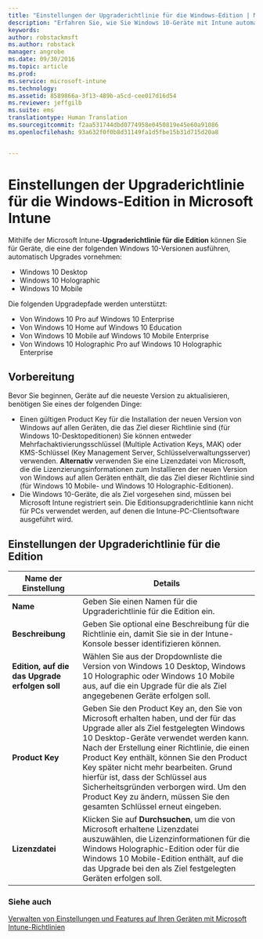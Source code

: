 ```yaml
---
title: "Einstellungen der Upgraderichtlinie für die Windows-Edition | Microsoft Intune"
description: "Erfahren Sie, wie Sie Windows 10-Geräte mit Intune automatisch auf die neueste Version aktualisieren."
keywords: 
author: robstackmsft
ms.author: robstack
manager: angrobe
ms.date: 09/30/2016
ms.topic: article
ms.prod: 
ms.service: microsoft-intune
ms.technology: 
ms.assetid: 8589866a-3f13-489b-a5cd-cee017d16d54
ms.reviewer: jeffgilb
ms.suite: ems
translationtype: Human Translation
ms.sourcegitcommit: f2aa531744dbd0774958e0450819e45e60a91086
ms.openlocfilehash: 93a632f0f0b8d31149fa1d5fbe15b31d715d20a8


---
```


# Einstellungen der Upgraderichtlinie für die Windows-Edition in Microsoft Intune
Mithilfe der Microsoft Intune-**Upgraderichtlinie für die Edition** können Sie für Geräte, die eine der folgenden Windows 10-Versionen ausführen, automatisch Upgrades vornehmen:
* Windows 10 Desktop
* Windows 10 Holographic
* Windows 10 Mobile

Die folgenden Upgradepfade werden unterstützt:
- Von Windows 10 Pro auf Windows 10 Enterprise
- Von Windows 10 Home auf Windows 10 Education
- Von Windows 10 Mobile auf Windows 10 Mobile Enterprise
- Von Windows 10 Holographic Pro auf Windows 10 Holographic Enterprise

## Vorbereitung
Bevor Sie beginnen, Geräte auf die neueste Version zu aktualisieren, benötigen Sie eines der folgenden Dinge:
* Einen gültigen Product Key für die Installation der neuen Version von Windows auf allen Geräten, die das Ziel dieser Richtlinie sind (für Windows 10-Desktopeditionen) Sie können entweder Mehrfachaktivierungsschlüssel (Multiple Activation Keys, MAK) oder KMS-Schlüssel (Key Management Server, Schlüsselverwaltungsserver) verwenden.
**Alternativ** verwenden Sie eine Lizenzdatei von Microsoft, die die Lizenzierungsinformationen zum Installieren der neuen Version von Windows auf allen Geräten enthält, die das Ziel dieser Richtlinie sind (für Windows 10 Mobile- und Windows 10 Holographic-Editionen).
* Die Windows 10-Geräte, die als Ziel vorgesehen sind, müssen bei Microsoft Intune registriert sein. Die Editionsupgraderichtlinie kann nicht für PCs verwendet werden, auf denen die Intune-PC-Clientsoftware ausgeführt wird.

## Einstellungen der Upgraderichtlinie für die Edition

|Name der Einstellung|Details|
|-|-|
|**Name**|Geben Sie einen Namen für die Upgraderichtlinie für die Edition ein.|
|**Beschreibung**|Geben Sie optional eine Beschreibung für die Richtlinie ein, damit Sie sie in der Intune-Konsole besser identifizieren können.
|**Edition, auf die das Upgrade erfolgen soll**|Wählen Sie aus der Dropdownliste die Version von Windows 10 Desktop, Windows 10 Holographic oder Windows 10 Mobile aus, auf die ein Upgrade für die als Ziel angegebenen Geräte erfolgen soll.
|**Product Key**|Geben Sie den Product Key an, den Sie von Microsoft erhalten haben, und der für das Upgrade aller als Ziel festgelegten Windows 10 Desktop-Geräte verwendet werden kann.<br>Nach der Erstellung einer Richtlinie, die einen Product Key enthält, können Sie den Product Key später nicht mehr bearbeiten. Grund hierfür ist, dass der Schlüssel aus Sicherheitsgründen verborgen wird. Um den Product Key zu ändern, müssen Sie den gesamten Schlüssel erneut eingeben.
|**Lizenzdatei**|Klicken Sie auf **Durchsuchen**, um die von Microsoft erhaltene Lizenzdatei auszuwählen, die Lizenzinformationen für die Windows Holographic-Edition oder für die Windows 10 Mobile-Edition enthält, auf die das Upgrade bei den als Ziel festgelegten Geräten erfolgen soll.

### Siehe auch
[Verwalten von Einstellungen und Features auf Ihren Geräten mit Microsoft Intune-Richtlinien](manage-settings-and-features-on-your-devices-with-microsoft-intune-policies.md)



<!--HONumber=Sep16_HO5-->


